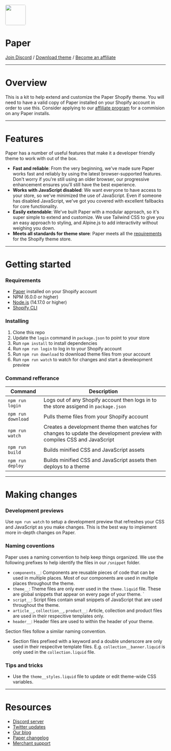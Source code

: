 <img src="https://user-images.githubusercontent.com/4685863/225655352-0d8b3cd2-4b27-4565-9f60-e240a1285349.jpg" width="64" style="border-radius:4px;">

#  Paper

[Join Discord](https://discord.gg/NeSWQWCh) / [Download theme](https://themes.shopify.com/themes/paper/styles/poster) / [Become an affiliate](https://brickspacelab.notion.site/Paper-partner-program-4f3da78aff844b43badce89b570777a6)

---


# Overview
This is a kit to help extend and customize the Paper Shopify theme. You will need to have a valid copy of Paper installed on your Shopify account in order to use this. Consider applying to our [affiliate program](https://brickspacelab.notion.site/Paper-partner-program-4f3da78aff844b43badce89b570777a6) for a commision on any Paper installs.

---

# Features
Paper has a number of useful features that make it a developer friendly theme to work with out of the box.
- **Fast and reliable**: From the very beginning, we've made sure Paper works fast and reliably by using the latest browser-supported features. Don't worry if you're still using an older browser, our progressive enhancement ensures you'll still have the best experience.
- **Works with JavaScript disabled**: We want everyone to have access to your store, so we've minimized the use of JavaScript. Even if someone has disabled JavaScript, we've got you covered with excellent fallbacks for core functionality.
- **Easily extendable**: We've built Paper with a modular approach, so it's super simple to extend and customize. We use Tailwind CSS to give you an easy approach to styling, and Alpine.js to add interactivity without weighing you down.
- **Meets all standards for theme store**: Paper meets all the [requirements](https://shopify.dev/docs/themes/store/requirements) for the Shopify theme store.

---

# Getting started
### Requirements
- [Paper](https://themes.shopify.com/themes/paper/styles/poster) installed on your Shopify account
- NPM (6.0.0 or higher)
- [Node.js](https://nodejs.org/en/download/) (14.17.0 or higher)
- [Shopify CLI](https://shopify.dev/docs/themes/tools/cli/install)


### Installing
1. Clone this repo
2. Update the `login` command in `package.json` to point to your store
3. Run `npm install` to install dependencies
4. Run `npm run login` to log in to your Shopify account
5. Run `npm run download` to download theme files from your account
6. Run `npm run watch` to watch for changes and start a develeopment preview

### Command refferance

| Command  | Description |
| ------------- | ------------- |
| `npm run login`  | Logs out of any Shopify account then logs in to the store assigend in `package.json` |
| `npm run download`  | Pulls theme files from your Shopify account |
| `npm run watch`  | Creates a development theme then watches for changes to update the development preview with compiles CSS and JavaScript |
| `npm run build`  | Builds minified CSS and JavaScript assets |
| `npm run deploy`  | Builds minified CSS and JavaScript assets then deploys to a theme |

---

# Making changes

### Development previews
Use `npm run watch` to setup a development preview that refreshes your CSS and JavaScript as you make changes. This is the best way to implement more in-depth changes on Paper.

### Naming coventions
Paper uses a naming convention to help keep things organized. We use the following prefixes to help identify the files in our `/snippet` folder.
- `components__`: Components are reusable pieces of code that can be used in multiple places. Most of our components are used in multiple places throughout the theme.
- `theme__`: Theme files are only ever used in the `theme.liquid` file. These are global snippets that appear on every page of your theme. `
- `script__`: Script files contain small snippets of JavaScript that are used throughout the theme.
- `article__`, `collection__`, `product__`: Article, collection and product files are used in their respecitive templates only.
- `header__`: Header files are used to within the header of your theme.

Section files follow a similar naming convention. 
- Section files prefixed with a keyword and a double underscore are only used in their respecitve template files. E.g. `collection__banner.liquid` is only used in the `collection.liquid` file.

### Tips and tricks
- Use the `theme__styles.liquid` file to update or edit theme-wide CSS variables.

---

# Resources
- [Discord server](https://discord.gg/NeSWQWCh)
- [Twitter updates](https://twitter.com/brickspacelab)
- [Our blog](https://brickspacelab.com/blogs/news)
- [Paper changelog](https://www.notion.so/brickspacelab/Paper-changelog-cdfeea8101ae465f8880ac90ce22e951)
- [Merchant support](https://brickspacelab.notion.site/Paper-help-center-84ce6b9217574833a7d9b9f4053cb403)


